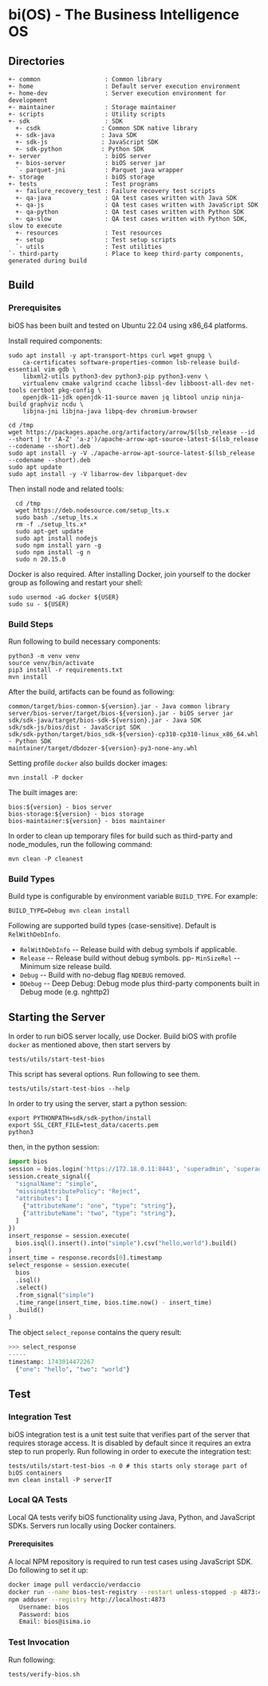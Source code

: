 # bi(OS) - The Business Intelligence OS

## Directories

```
+- common                  : Common library
+- home                    : Default server execution environment
+- home-dev                : Server execution environment for development
+- maintainer              : Storage maintainer
+- scripts                 : Utility scripts
+- sdk                     : SDK
  +- csdk                 : Common SDK native library
  +- sdk-java             : Java SDK
  +- sdk-js               : JavaScript SDK
  +- sdk-python           : Python SDK
+- server                  : biOS server
  +- bios-server           : biOS server jar
  `- parquet-jni           : Parquet java wrapper
+- storage                 : biOS storage
+- tests                   : Test programs
  +- failure_recovery_test : Failure recovery test scripts
  +- qa-java               : QA test cases written with Java SDK
  +- qa-js                 : QA test cases written with JavaScript SDK
  +- qa-python             : QA test cases written with Python SDK
  +- qa-slow               : QA test cases written with Python SDK, slow to execute
  +- resources             : Test resources
  +- setup                 : Test setup scripts
  `- utils                 : Test utilities
`- third-party             : Place to keep third-party components, generated during build
```

## Build

### Prerequisites

biOS has been built and tested on Ubuntu 22.04 using x86_64 platforms.

Install required components:

```
sudo apt install -y apt-transport-https curl wget gnupg \
    ca-certificates software-properties-common lsb-release build-essential vim gdb \
    libxml2-utils python3-dev python3-pip python3-venv \
    virtualenv cmake valgrind ccache libssl-dev libboost-all-dev net-tools certbot pkg-config \
    openjdk-11-jdk openjdk-11-source maven jq libtool unzip ninja-build graphviz ncdu \
    libjna-jni libjna-java libpq-dev chromium-browser

cd /tmp
wget https://packages.apache.org/artifactory/arrow/$(lsb_release --id --short | tr 'A-Z' 'a-z')/apache-arrow-apt-source-latest-$(lsb_release --codename --short).deb
sudo apt install -y -V ./apache-arrow-apt-source-latest-$(lsb_release --codename --short).deb
sudo apt update
sudo apt install -y -V libarrow-dev libparquet-dev
```

Then install node and related tools:

```
  cd /tmp
  wget https://deb.nodesource.com/setup_lts.x
  sudo bash ./setup_lts.x
  rm -f ./setup_lts.x*
  sudo apt-get update
  sudo apt install nodejs
  sudo npm install yarn -g
  sudo npm install -g n
  sudo n 20.15.0
```

Docker is also required. After installing Docker, join yourself to the docker group as following and restart your shell:

```
sudo usermod -aG docker ${USER}
sudo su - ${USER}
```

### Build Steps

Run following to build necessary components:

```
python3 -m venv venv
source venv/bin/activate
pip3 install -r requirements.txt
mvn install
```

After the build, artifacts can be found as following:

```
common/target/bios-common-${version}.jar - Java common library
server/bios-server/target/bios-${version}.jar - biOS server jar
sdk/sdk-java/target/bios-sdk-${version}.jar - Java SDK
sdk/sdk-js/bios/dist - JavaScript SDK
sdk/sdk-python/target/bios_sdk-${version}-cp310-cp310-linux_x86_64.whl - Python SDK
maintainer/target/dbdozer-${version}-py3-none-any.whl
```

Setting profile `docker` also builds docker images:

```
mvn install -P docker
```

The built images are:

```
bios:${version} - bios server
bios-storage:${version} - bios storage
bios-maintainer:${version} - bios maintainer
```

In order to clean up temporary files for build such as third-party and node_modules,
run the following command:

```
mvn clean -P cleanest
```

### Build Types

Build type is configurable by environment variable `BUILD_TYPE`. For example:

```
BUILD_TYPE=Debug mvn clean install
```

Following are supported build types (case-sensitive). Default is `RelWithDebInfo`.

- `RelWithDebInfo` -- Release build with debug symbols if applicable.
- `Release` -- Release build without debug symbols.
pp- `MinSizeRel` -- Minimum size release build.
- `Debug` -- Build with no-debug flag `NDEBUG` removed.
- `DDebug` -- Deep Debug: Debug mode plus third-party components built in Debug mode (e.g. nghttp2)

## Starting the Server

In order to run biOS server locally, use Docker. Build biOS with profile `docker` as mentioned above, then start servers by

```
tests/utils/start-test-bios
```

This script has several options. Run following to see them.

```
tests/utils/start-test-bios --help
```

In order to try using the server, start a python session:

```shell
export PYTHONPATH=sdk/sdk-python/install
export SSL_CERT_FILE=test_data/cacerts.pem
python3
```

then, in the python session:

```python
import bios
session = bios.login('https://172.18.0.11:8443', 'superadmin', 'superadmin')
session.create_signal({
  "signalName": "simple",
  "missingAttributePolicy": "Reject",
  "attributes": [
    {"attributeName": "one", "type": "string"},
    {"attributeName": "two", "type": "string"},
  ]
})
insert_response = session.execute(
  bios.isql().insert().into("simple").csv("hello,world").build()
)
insert_time = response.records[0].timestamp
select_response = session.execute(
  bios
  .isql()
  .select()
  .from_signal("simple")
  .time_range(insert_time, bios.time.now() - insert_time)
  .build()
)
```

The object `select_reponse` contains the query result:

```python
>>> select_response
-----
timestamp: 1743014472267
  {"one": "hello", "two": "world"}
```



## Test

### Integration Test

biOS integration test is a unit test suite that verifies part of the server that requires storage access. It is disabled by default since it requires an extra step to run properly. Run following in order to execute the integration test:

```
tests/utils/start-test-bios -n 0 # this starts only storage part of biOS containers
mvn clean install -P serverIT
```

### Local QA Tests

Local QA tests verify biOS functionality using Java, Python, and JavaScript SDKs. Servers run locally using Docker containers.

#### Prerequisites

A local NPM repository is required to run test cases using JavaScript SDK. Do following to set it up:

```bash
docker image pull verdaccio/verdaccio
docker run --name bios-test-registry --restart unless-stopped -p 4873:4873 -d verdaccio/verdaccio
npm adduser --registry http://localhost:4873
   Username: bios
   Password: bios
   Email: bios@isima.io
```

### Test Invocation

Run following:

```
tests/verify-bios.sh
```
